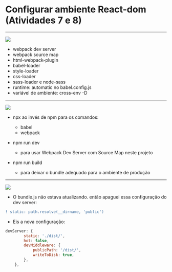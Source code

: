 # Configurar ambiente React-dom (Atividades 7 e 8)
<hr>

![](https://img.shields.io/static/v1?label=&message=Bibliotecas/Plugins&color=green)

- webpack dev server
- webpack source map
- html-webpack-plugin
- babel-loader
- style-loader
- css-loader
- sass-loader e node-sass
- runtime: automatic no babel.config.js
- variável de ambiente: cross-env -D

<hr>

![](https://img.shields.io/static/v1?label=&message=Comandos&color=blue)

* npx ao invés de npm para os comandos:
    * babel
    * webpack

* npm run dev
    * para usar Webpack Dev Server com Source Map neste projeto

* npm run build
    * para deixar o bundle adequado para o ambiente de produção

<hr>

![](https://img.shields.io/static/v1?label=&message=Anotações&color=orange)

* O bundle.js não estava atualizando. então apaguei essa configuração do dev server:

```diff
! static: path.resolve(__dirname, 'public')
```

* Eis a nova configuração:

```javascript
devServer: {
        static: './dist/',
        hot: false,
        devMiddleware: {
            publicPath: '/dist/',
            writeToDisk: true,
        },
    },
```
